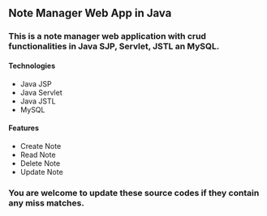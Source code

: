 ## Note Manager Web App in Java

### This is a note manager web application with crud functionalities in Java SJP, Servlet, JSTL an MySQL.

#### Technologies
* Java JSP
* Java Servlet
* Java JSTL
* MySQL

#### Features
* Create Note
* Read Note
* Delete Note
* Update Note

### You are welcome to update these source codes if they contain any miss matches.